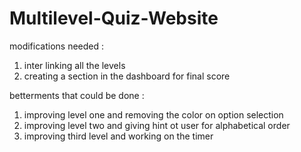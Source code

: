 # Multilevel-Quiz-Website

modifications needed :
1. inter linking all the levels 
2. creating a section in the dashboard for final score

betterments that could be done :
1. improving level one and removing the color on option selection
2. improving level two and giving hint ot user for alphabetical order
3. improving third level and working on the timer
   

